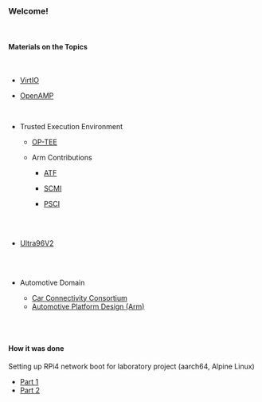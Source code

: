 ### Welcome!

</br>


#### Materials on the Topics
</br>

- [VirtIO](https://github.com/malus-brandywine/malus-brandywine/blob/master/virtio/virtio.md)

- [OpenAMP](https://github.com/malus-brandywine/malus-brandywine/blob/master/OpenAMP/OpenAMP.md)

</br>

- Trusted Execution Environment

    - [OP-TEE](https://github.com/malus-brandywine/malus-brandywine/blob/master/op-tee/op-tee.md)

    - Arm Contributions

        - [ATF](https://github.com/malus-brandywine/malus-brandywine/blob/master/atf/atf.md)

        - [SCMI](https://github.com/malus-brandywine/malus-brandywine/blob/master/scmi/scmi.md)

        - [PSCI](https://github.com/malus-brandywine/malus-brandywine/blob/master/psci/psci.md)



</br>
</br>


- [Ultra96V2](https://github.com/malus-brandywine/malus-brandywine/blob/master/Ultra96V2/Ultra96V2.md)


</br>
</br>

- Automotive Domain

    - [Car Connectivity Consortium](https://carconnectivity.org/)
    - [Automotive Platform Design (Arm)](https://developer.arm.com/architectures/platform-design/automotive)

</br>
</br>

#### How it was done

Setting up RPi4 network boot for laboratory project
(aarch64, Alpine Linux)

* [Part 1](https://github.com/malus-brandywine/malus-brandywine/blob/master/Articles/RPi-netboot/rpi4-netboot-aarch64-alpine-part1.md)
* [Part 2](https://github.com/malus-brandywine/malus-brandywine/blob/master/Articles/RPi-netboot/rpi4-netboot-aarch64-alpine-part2.md)



